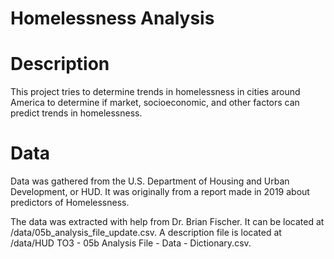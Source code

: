 # Homelessness Analysis

# Description
This project tries to determine trends in homelessness in cities around America to determine if market, socioeconomic, and other factors can predict trends in homelessness.

# Data

Data was gathered from the U.S. Department of Housing and Urban Development, or HUD. It was originally from a report made in 2019 about predictors of Homelessness.

The data was extracted with help from Dr. Brian Fischer. It can be located at /data/05b_analysis_file_update.csv. A description file is located at /data/HUD TO3 - 05b Analysis File - Data - Dictionary.csv.
